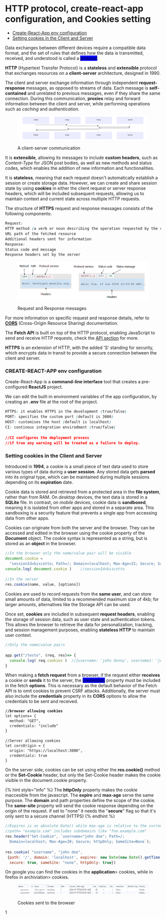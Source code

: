 # HTTP protocol, create-react-app configuration, and Cookies setting

* [Create-React-App env configuration](http-protocol-create-react-app-configuration-and-cookies-setting.md#create-react-app-env-configuration)
* [Setting cookies in the Client and Server](http-protocol-create-react-app-configuration-and-cookies-setting.md#setting-cookies-in-the-client-and-server)

Data exchanges between different devices require a compatible data format, and the set of rules that defines how the data is transmitted, received, and understood is called a <mark style="background-color:blue;">protocol</mark>.

**HTTP** (Hypertext Transfer Protocol) is a **stateless** and **extensible** protocol that exchanges resources on a **client-server** architecture, designed in 1990.

The client and server exchange information through independent **request-response** messages, as opposed to streams of data. Each message is **self-contained** and unrelated to previous messages, even if they share the same connection.                                                                                                              During this communication, **proxies** relay and forward information between the client and server, while performing operations such as _caching_ and _authentication_.

<figure><img src="../../.gitbook/assets/client-server-chain.png" alt="" width="563"><figcaption><p>A client-server communication</p></figcaption></figure>

It is **extensible**, allowing its messages to include **custom headers**, such as _Content-Type_ for JSON post bodies, as well as new methods and status codes, which enables the addition of new information and functionalities.

It is **stateless**, meaning that each request doesn't automatically establish a session or create storage data. However, we can create and share session state by using **cookies** in either the client request or server response headers, which will be included subsequent requests, allowing us to maintain context and current state across multiple HTTP requests.

The structure of **HTTPS** request and response messages consists of the following components:

```css
Request:
HTTP method (a verb or noun describing the operation requested by the client)
URL path of the fetched resource
Additional headers sent for information
Response:
Status code and message
Response headers set by the server
```

<figure><img src="../../.gitbook/assets/RequestResponse.png" alt="" width="563"><figcaption><p>Request and Response messages</p></figcaption></figure>

For more information on specific request and response details, refer to [**CORS**](cors-implementation.md) (Cross-Origin Resource Sharing) documentation.

The **Fetch API** is built on top of the HTTP protocol, enabling JavaScript to send and receive HTTP requests, check the [API section](../../react/react-3.md) for more.

**HTTPS** is an extension of HTTP, with the added 'S' standing for security, which encrypts data in transit to provide a secure connection between the client and server.

### CREATE-REACT-APP env configuration

Create-React-App is a **command-line interface** tool that creates a pre-configured **ReactJS** project.

We can edit the built-in environment variables of the app configuration, by creating an **.env** file at the root of the project.

```css
HTTPS: it enables HTTPS in the development (true/false) 
PORT: specifies the custom port (default is 3000)
HOST: customises the host (default is localhost)
CI: continous integration envirodment (true/false)

//CI configures the deployment process
//if true any warning will be treated as a failore to deploy.
```

### Setting cookies in the Client and Server

Introduced in **1994**, a cookie is a small piece of text data used to store various types of data during a **user session**. Any stored data gets **parsed** into its original type, which can be maintained during multiple sessions depending on its **expiration** date.

Cookie data is stored and retrieved from a protected area in the **file system**, rather than from RAM.  On _desktop_ devices, the text data is stored in a **SQLite** file.  In contrast, on _mobile_ devices, cookie data is **sandboxed**, meaning it is isolated from other apps and stored in a separate area.                                This sandboxing is a security feature that prevents a single app from accessing data from other apps.

Cookies can originate from both the server and the browser. They can be accessed and edited in the browser using the cookie property of the **Document** object.                                                                                The cookie syntax is represented as a string, but is stored as an **object** in the browser.

```jsx
//In the browser only the name/value pair will be visible
document.cookie = 
  "sessionId=biscotto; Path=/; Domain=localhost; Max-Age=15; Secure; SameSite=None`"
console.log( document.cookie )    //sessionId=biscotto

//In the server
res.cookie(name, value, [options])
```

Cookies are used to record requests from the **same user**, and can store small amounts of data, limited to a recommended maximum size of 4kb; for larger amounts, alternatives like the Storage API can be used.

Once set, **cookies** are included in subsequent **request headers**, enabling the storage of session data, such as user state and authentication tokens. This allows the browser to retrieve the data for personalization, tracking, and session management purposes, enabling **stateless HTTP** to maintain user context.

```jsx
//Only the name/value pairs

app.get("/testo", (req, res)=> {
  console.log( req.cookies )  //{username: 'john donny', username1: 'john doe'}
}
```

When making a **fetch request** from a browser, if the request either **receives** a cookie or **sends** it to the server, the <mark style="background-color:blue;">credentials</mark> property must be included in the fetch **options**.                                                              This is necessary as the default behavior of the Fetch API is to omit cookies to prevent CSRF attacks. Additionally, the server must also include the **credentials** property in its **CORS** options to allow the credentials to be sent and received.

<pre class="language-jsx"><code class="lang-jsx"><strong>//browser allowing cookies
</strong>let options= {
  method: "GET",
  credentials: "include"
}

//Server allowing cookies
let corsOrigin = {
  origin: "https://localhost:3000",
  credentials: true
}
</code></pre>

On the server side, cookies can be set using either the **res.cookie()** method or the **Set-Cookie** header, but only the Set-Cookie header makes the cookie visible in the document.cookie property.

{% hint style="info" %}
The **httpOnly** property makes the cookie inaccesible from the javascript.                                                                   The **expire** and **max-age** serve the same purpose.                                                                                                                      The **domain** and path properties define the scope of the cookie.                                                                 The **same-site** property will send the cookie response depending on the origin of the request. if set to "none" it needs the "**secure**" flag so that it's only sent to a secure channel (HTTPS)
{% endhint %}

```jsx
//Expires is an absolute Date() while max-age is relative to the current
//path= "example.com" includes subdomains like "foo.example.com"
res.header("Set-Cookie", `username="john doe"; Path=/; 
  Domain=localhost; Max-Age=20; Secure; httpOnly; SameSite=None`);

res.cookie( "username", "john doe", 
 {path: '/', domain: 'localhost', expires: new Date(new Date().getTime() +20 *1000),
  secure: true, sameSite: "none", httpOnly: true})
```

On google you can find the cookies in the **application**> cookies, while in firefox in archiviation> cookies.

<figure><img src="../../.gitbook/assets/sentcookies.jpg" alt=""><figcaption><p>Cookies sent to the browser</p></figcaption></figure>

1
